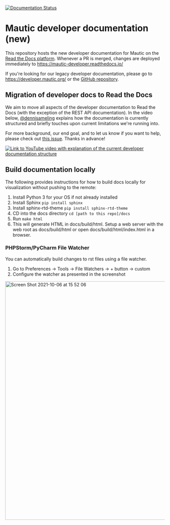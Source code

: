 [![Documentation Status][RTD badge URL]][RTD URL]

# Mautic developer documentation (new)

This repository hosts the new developer documentation for Mautic on the [Read the Docs platform][ReadTheDocs]. Whenever a PR is merged, changes are deployed immediately to https://mautic-developer.readthedocs.io/

If you're looking for our legacy developer documentation, please go to https://developer.mautic.org/ or the [GitHub repository][Legacy dev docs].

## Migration of developer docs to Read the Docs

We aim to move all aspects of the developer documentation to Read the Docs (with the exception of the REST API documentation).
In the video below, [@dennisameling][dennisameling GH profile] explains how the documentation is currently structured and briefly touches upon current limitations we're running into.

For more background, our end goal, and to let us know if you want to help, please check out [this issue][New docs background and goals]. Thanks in advance!

[![Link to YouTube video with explanation of the current developer documentation structure][YouTube video image]][YouTube video URL]

## Build documentation locally

The following provides instructions for how to build docs locally for visualization without pushing to the remote:

1. Install Python 3 for your OS if not already installed
2. Install Sphinx `pip install sphinx`
3. Install sphinx-rtd-theme `pip install sphinx-rtd-theme`
4. CD into the docs directory `cd [path to this repo]/docs`
5. Run `make html`
6. This will generate HTML in docs/build/html. Setup a web server with the web root as docs/build/html or open docs/build/html/index.html in a browser.

### PHPStorm/PyCharm File Watcher
You can automatically build changes to rst files using a file watcher. 
1. Go to Preferences -> Tools -> File Watchers -> + button -> custom
2. Configure the watcher as presented in the screenshot

<img width="753" alt="Screen Shot 2021-10-06 at 15 52 06" src="https://user-images.githubusercontent.com/63312/136281761-204861f9-340a-4e3e-8ce5-e0584236303c.png">


[ReadTheDocs]: <https://readthedocs.org>
[Legacy dev docs]: <https://github.com/mautic/developer-documentation>
[dennisameling GH profile]: <https://github.com/dennisameling>
[New docs background and goals]: <https://github.com/mautic/developer-documentation-new/issues/2>
[YouTube video image]: <https://img.youtube.com/vi/O3zXdKLznPQ/0.jpg>
[YouTube video URL]: <https://www.youtube.com/watch?v=O3zXdKLznPQ>
[RTD badge URL]: <https://readthedocs.org/projects/mautic-developer/badge/?version=latest>
[RTD URL]: <https://mautic-developer.readthedocs.io/en/latest/?badge=latest>
